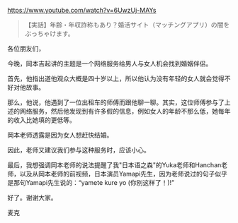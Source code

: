 https://www.youtube.com/watch?v=6UwzUj-MAYs

> 【実話】年齢・年収詐称もあり？婚活サイト（マッチングアプリ）の闇をぶっちゃけます。 

各位朋友们，

今晚，岡本吉起讲的主题是一个网络服务给男人与女人机会找到婚姻伴侣。

首先，他指出道他观众大概是四十岁以上，所以他认为没有年轻的女人就会觉得不好对他故事。

那么，他说，他遇到了一位出租车的师傅而跟他聊一聊。其实，这位师傅参与了上述的网络服务，然后他发现到有许多假的信息，例如女人的年龄不那么低，她每年的收入比她填的更低等。

岡本老师透露是因为女人想赶快结婚。

因此，老师又建议我们参与这种服务时，应该小心。

最后，我想强调岡本老师的说法提醒了我"日本语之森"的Yuka老师和Hanchan老师，以及从岡本老师的前视频，日本演员Yamapi先生，因为老师说过的句子似乎是那句Yamapi先生说的：“yamete kure yo (你别这样了！)!”

好了。谢谢大家。

麦克
